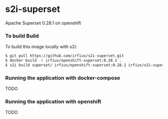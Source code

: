 # s2i-superset
Apache Superset 0.28.1 on openshift

### To build Build
To build this image locally with s2i:
```sh
$ git pull https://github.com/irfius/s2i-superset.git
$ docker build -t irfius/openshift-superset:0.28.1 .
$ s2i build superset/ irfius/openshift-superset:0.28.1 irfius/s2i-superset:0.22.1
```

### Running the application with docker-compose 
TODO

### Running the application with openshift 
TODO